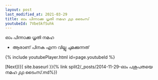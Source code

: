 ```yaml
---
layout: post
last_modified_at: 2021-03-29
title: ഓം പിന്നാക്ക ധൃതി നമഹ ൧൧ ടൈംസ്
youtubeId: 7VbeSkfSuhk
---
```

 
 
 ഓം പിന്നാക്ക ധൃതി നമഹ 
 
 -  ആരാണ് പിനക എന്ന വില്ലു ചുമക്കുന്നത് 
 
  
 
  
 
 
 
 
 
 


{% include youtubePlayer.html id=page.youtubeId %}
 
[Next]({{ site.baseurl }}{% link  split2/_posts/2014-11-29-ഓം പശുപതയെ നമഹ ൧൧ ടൈംസ്.md%})
 
